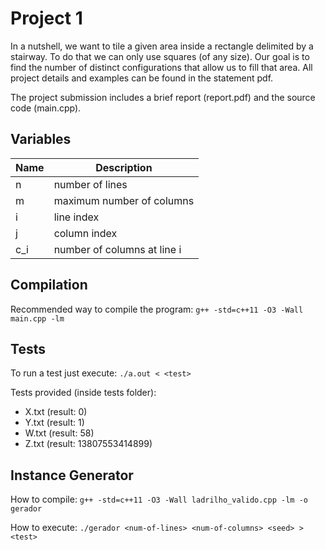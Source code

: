 # Project 1

In a nutshell, we want to tile a given area inside a rectangle delimited by a stairway.
To do that we can only use squares (of any size).
Our goal is to find the number of distinct configurations that allow us to fill that area.
All project details and examples can be found in the statement pdf.

The project submission includes a brief report (report.pdf) and the source code (main.cpp).

## Variables

Name | Description
---- | -----------
n    | number of lines
m    | maximum number of columns
i    | line index
j    | column index
c_i  | number of columns at line i 

## Compilation

Recommended way to compile the program: `g++ -std=c++11 -O3 -Wall main.cpp -lm`

## Tests

To run a test just execute: `./a.out < <test>`

Tests provided (inside tests folder):
- X.txt (result: 0)
- Y.txt (result: 1)
- W.txt (result: 58)
- Z.txt (result: 13807553414899)

## Instance Generator

How to compile:
`g++ -std=c++11 -O3 -Wall ladrilho_valido.cpp -lm -o gerador`

How to execute:
`./gerador <num-of-lines> <num-of-columns> <seed> > <test>`